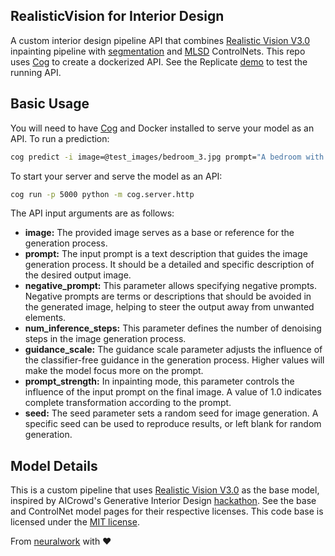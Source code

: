 ## RealisticVision for Interior Design
A custom interior design pipeline API that combines [Realistic Vision V3.0](https://huggingface.co/SG161222/Realistic_Vision_V3.0_VAE) inpainting pipeline with [segmentation](https://huggingface.co/BertChristiaens/controlnet-seg-room) and [MLSD](https://huggingface.co/lllyasviel/sd-controlnet-mlsd) ControlNets. This repo uses [Cog](https://github.com/replicate/cog/blob/main/docs/getting-started-own-model.md) to create a dockerized API. See the Replicate [demo](https://replicate.com/adirik/interior-design) to test the running API.


## Basic Usage
You will need to have [Cog](https://github.com/replicate/cog/blob/main/docs/getting-started-own-model.md) and Docker installed to serve your model as an API. To run a prediction:

```bash
cog predict -i image=@test_images/bedroom_3.jpg prompt="A bedroom with a bohemian spirit centered around a relaxed canopy bed complemented by a large macrame wall hanging. An eclectic dresser serves as a unique storage solution while an array of potted plants brings life and color to the room"
```

To start your server and serve the model as an API:
```bash
cog run -p 5000 python -m cog.server.http
```

The API input arguments are as follows:

- **image:** The provided image serves as a base or reference for the generation process.  
- **prompt:** The input prompt is a text description that guides the image generation process. It should be a detailed and specific description of the desired output image.  
- **negative_prompt:** This parameter allows specifying negative prompts. Negative prompts are terms or descriptions that should be avoided in the generated image, helping to steer the output away from unwanted elements.  
- **num_inference_steps:** This parameter defines the number of denoising steps in the image generation process.  
- **guidance_scale:** The guidance scale parameter adjusts the influence of the classifier-free guidance in the generation process. Higher values will make the model focus more on the prompt.  
- **prompt_strength:** In inpainting mode, this parameter controls the influence of the input prompt on the final image. A value of 1.0 indicates complete transformation according to the prompt.  
- **seed:** The seed parameter sets a random seed for image generation. A specific seed can be used to reproduce results, or left blank for random generation.  

## Model Details

This is a custom pipeline that uses [Realistic Vision V3.0](https://huggingface.co/SG161222/Realistic_Vision_V3.0_VAE) as the base model, inspired by AICrowd's Generative Interior Design [hackathon](https://www.aicrowd.com/challenges/generative-interior-design-challenge-2024). See the base and ControlNet model pages for their respective licenses. This code base is licensed under the [MIT license](https://github.com/neuralwork/sd-interior-design/blob/main/LICENSE).

From [neuralwork](https://neuralwork.ai/) with :heart:

